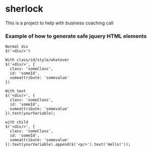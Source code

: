 # sherlock

This is a project to help with business coaching call

### Example of how to generate safe jquery HTML elements
```
Normal div
$('<div/>')

With class/id/style/whatever
$('<div/>', {
  class: 'someClass',
  id: 'someId',
  someattribute: 'somevalue'
})

With text
$('<div/>', {
  class: 'someClass',
  id: 'someId',
  someattribute: 'somevalue'
}).text(yourVariable);

with child
$('<div/>', {
  class: 'someClass',
  id: 'someId',
  someattribute: 'somevalue'
}).text(yourVariable).append($('<p/>').text('Hello!'));
```
